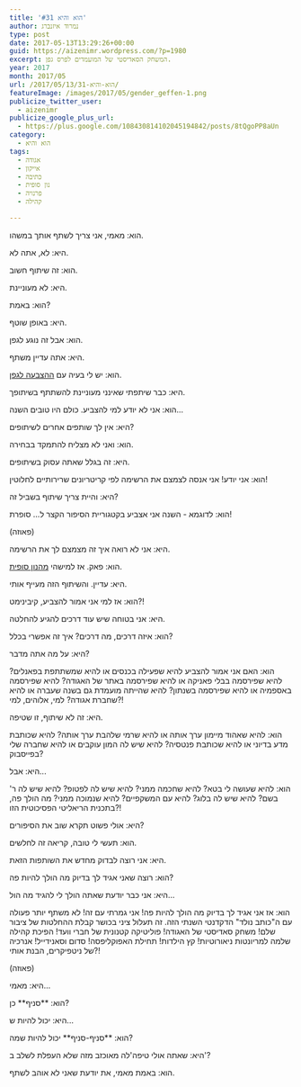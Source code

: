 ```yaml
---
title: 'הוא והיא #31'
author: נמרוד איזנברג
type: post
date: 2017-05-13T13:29:26+00:00
guid: https://aizenimr.wordpress.com/?p=1980
excerpt: המשחק הסאדיסטי של המועמדים לפרס גפן.
year: 2017
month: 2017/05
url: /2017/05/13/הוא-והיא-31/
featureImage: /images/2017/05/gender_geffen-1.png
publicize_twitter_user:
  - aizenimr
publicize_google_plus_url:
  - https://plus.google.com/108430814102045194842/posts/8tQgoPP8aUn
category:
  - הוא והיא
tags:
  - אגודה
  - אייקון
  - כתיבה
  - נון סופית
  - פרנויה
  - קהילה

---
```

הוא: מאמי, אני צריך לשתף אותך במשהו.

היא: לא, אתה לא.

הוא: זה שיתוף חשוב.

היא: לא מעוניינת.

הוא: באמת?

היא: באופן שוטף.

הוא: אבל זה נוגע לגפן.

היא: אתה עדיין משתף.

הוא: יש לי בעיה עם [ההצבעה לגפן][1].

היא: כבר שיתפתי שאינני מעוניינת להשתתף בשיתופך.

הוא: אני לא יודע למי להצביע. כולם היו טובים השנה...

היא: אין לך שותפים אחרים לשיתופים?

הוא: ואני לא מצליח להתמקד בבחירה.

היא: זה בגלל שאתה עסוק בשיתופים.

הוא: אני יודע! אני אנסה לצמצם את הרשימה לפי קריטריונים שרירותיים לחלוטין!

היא: והיית צריך שיתוף בשביל זה?

הוא: לדוגמא - השנה אני אצביע בקטגוריית הסיפור הקצר ל... סופרת!

(פאוזה)

היא: אני לא רואה איך זה מצמצם לך את הרשימה.

הוא: פאק. אז למישהי [מהנון סופית][2].

היא: עדיין. והשיתוף הזה מעייף אותי.

הוא: אז למי אני אמור להצביע, קיבינימט?!

היא: אני בטוחה שיש עוד דרכים להגיע להחלטה.

הוא: איזה דרכים, מה דרכים? איך זה אפשרי בכלל?

היא: על מה אתה מדבר?

הוא: האם אני אמור להצביע להיא שפעילה בכנסים או להיא שמשתתפת בפאנלים? להיא שפירסמה בבלי פאניקה או להיא שפירסמה באתר של האגודה? להיא שפירסמה באספמיה או להיא שפירסמה בשנתון? להיא שהייתה מועמדת גם בשנה שעברה או להיא שחברת אגודה? למי, אלוהים, למי?!

היא: זה לא שיתוף, זו שטיפה.

הוא: להיא שאהוד מיימון ערך אותה או להיא שרמי שלהבת ערך אותה? להיא שכותבת מדע בדיוני או להיא שכותבת פנטסיה? להיא שיש לה המון עוקבים או להיא שחברה שלי בפייסבוק?

היא: אבל...

הוא: להיא שעושה לי בטא? להיא שחכמה ממני? להיא שיש לה לפטופ? להיא שיש לה ר' בשם? להיא שיש לה בלוג? להיא עם המשקפיים? להיא שנמוכה ממני? מה הולך פה, בתכנית הריאליטי הפסיכוטית הזו?!

היא: אולי פשוט תקרא שוב את הסיפורים?

הוא: תעשי לי טובה, קריאה זה לחלשים.

היא: אני רוצה לבדוק מחדש את השותפות הזאת.

הוא: רוצה שאני אגיד לך בדיוק מה הולך להיות פה?

היא: אני כבר יודעת שאתה הולך לי להגיד מה הול...

הוא: אז אני אגיד לך בדיוק מה הולך להיות פה! אני גמרתי עם זה! לא משתף יותר פעולה עם ה"כותב נולד" הדקדנטי השנתי הזה. זה תעלול ציני בכושר קבלת ההחלטות של ציבור שלם! משחק סאדיסטי של האגודה! פוליטיקה קטנונית של חברי וועד! הפיכת קהילה שלמה למריונטות ניאורוטיות! קץ הילדות! תחילת האפוקליפסה! סדום וסאנידייל! אנרכיה של ניטפיקרים, הבנת אותי?!

(פאוזה)

היא: מאמי...

הוא: \*\*סניף\*\* כן?

היא: יכול להיות ש...

הוא: \*\*סניף-סניף\*\* יכול להיות שמה?

היא: שאתה אולי טיפה'לה מאוכזב מזה שלא העפלת לשלב ב'?

הוא: באמת מאמי, את יודעת שאני לא אוהב לשתף.

 [1]: http://geffen.sf-f.org.il/?p=1416
 [2]: /2015/08/05/%d7%94%d7%95%d7%90-%d7%95%d7%94%d7%99%d7%90-2/